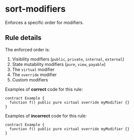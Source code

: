 # sort-modifiers

Enforces a specific order for modifiers.

## Rule details

The enforced order is:

1. Visibility modifiers (`public`, `private`, `internal`, `external`)
2. State mutability modifiers (`pure`, `view`, `payable`)
3. The `virtual` modifier
4. The `override` modifier
5. Custom modifiers

Examples of **correct** code for this rule:

```solidity
contract Example {
  function f() public pure virtual override myModifier {}
}
```

Examples of **incorrect** code for this rule:

```solidity
contract Example {
  function f() public pure virtual override myModifier {}
}
```
